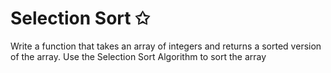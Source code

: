 # Selection Sort ✩

Write a function that takes an array of integers and returns a sorted version of the array.
Use the Selection Sort Algorithm to sort the array